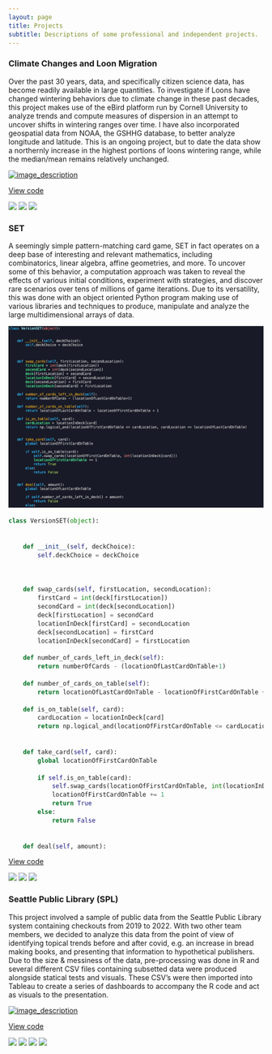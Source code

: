 ```yaml
---
layout: page
title: Projects
subtitle: Descriptions of some professional and independent projects. 
---
```


### Climate Changes and Loon Migration 

Over the past 30 years, data, and specifically citizen science data, has become readily available in large quantities. To investigate if Loons have changed wintering behaviors due to climate change in these past decades, this project makes use of the eBird platform run by Cornell University to analyze trends and compute measures of dispersion in an attempt to uncover shifts in wintering ranges over time. I have also incorporated geospatial data from NOAA, the GSHHG database, to better analyze longitude and latitude. This is an ongoing project, but to date the data show a northernly increase in the highest portions of loons wintering range, while the median/mean remains relatively unchanged. 


<a href="{{ site.baseurl }}/img/density_ne_land.png" class="lightgallery-link" data-sub-html="image_description">
<img alt="image_description" data-src="{{ site.baseurl }}/img/density_ne_land.png" src="{{ site.baseurl }}/img/density_ne_land.png" />
</a>

[View code](https://github.com/ThomasMatthews314/eBird_Loons)

[![](https://img.shields.io/badge/R-lightgray?logo=R)](#)
[![](https://img.shields.io/badge/RStudio-lightgray?logo=RStudio)](#)
[![](https://img.shields.io/badge/Tidyverse-lightgray?logo=Tidyverse)](#) 

### SET

A seemingly simple pattern-matching card game, SET in fact operates on a deep base of interesting and relevant mathematics, including combinatorics, linear algebra, affine geometries, and more. To uncover some of this behavior, a computation approach was taken to reveal the effects of various initial conditions, experiment with strategies, and discover rare scenarios over tens of millions of game iterations. Due to its versatility, this was done with an object oriented Python program making use of various libraries and techniques to produce, manipulate and analyze the large multidimensional arrays of data. 

![](img/set_code.png)

```python
class VersionSET(object):
    
                         
    def __init__(self, deckChoice):
        self.deckChoice = deckChoice



    def swap_cards(self, firstLocation, secondLocation):
        firstCard = int(deck[firstLocation])
        secondCard = int(deck[secondLocation])
        deck[firstLocation] = secondCard
        locationInDeck[firstCard] = secondLocation
        deck[secondLocation] = firstCard
        locationInDeck[secondCard] = firstLocation

    def number_of_cards_left_in_deck(self):
        return numberOfCards - (locationOfLastCardOnTable+1)

    def number_of_cards_on_table(self):
        return locationOfLastCardOnTable - locationOfFirstCardOnTable + 1

    def is_on_table(self, card):
        cardLocation = locationInDeck[card]
        return np.logical_and(locationOfFirstCardOnTable <= cardLocation, cardLocation <= locationOfLastCardOnTable)
        

    def take_card(self, card):
        global locationOfFirstCardOnTable
 
        if self.is_on_table(card):
            self.swap_cards(locationOfFirstCardOnTable, int(locationInDeck[card]))
            locationOfFirstCardOnTable += 1
            return True
        else:
            return False


    def deal(self, amount):
```

[View code](https://github.com/ThomasMatthews314/SET)

[![](https://img.shields.io/badge/Python-lightgray?logo=Python)](#) 
[![](https://img.shields.io/badge/NumPy-lightgray?logo=numpy)](#) 
[![](https://img.shields.io/badge/SciPy-lightgray?logo=scipy)](#) 

### Seattle Public Library (SPL)

This project involved a sample of public data from the Seattle Public Library system containing checkouts from 2019 to 2022. With two other team members, we decided to analyze this data from the point of view of identifying topical trends before and after covid, e.g. an increase in bread making books, and presenting that information to hypothetical publishers. Due to the size & messiness of the data, pre-processing was done in R and several different CSV files containing subsetted data were produced alongside statical tests and visuals. These CSV’s were then imported into Tableau to create a series of dashboards to accompany the R code and act as visuals to the presentation. 


<a href="{{ site.baseurl }}/img/spl_dashboard.png" class="lightgallery-link" data-sub-html="image_description">
<img alt="image_description" data-src="{{ site.baseurl }}/img/spl_dashboard.png" src="{{ site.baseurl }}/img/spl_dashboard.png" />
</a>

[View code](https://github.com/ThomasMatthews314/Coursework)

[![](https://img.shields.io/badge/R-lightgray?logo=R)](#)
[![](https://img.shields.io/badge/RStudio-lightgray?logo=RStudio)](#)
[![](https://img.shields.io/badge/Tidyverse-lightgray?logo=Tidyverse)](#)
[![](https://img.shields.io/badge/Tableau-lightgray?logo=Tableau)](#)





